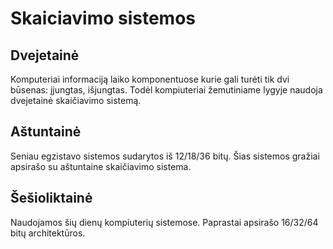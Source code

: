 # Skaiciavimo sistemos

## Dvejetainė
Komputeriai informaciją laiko komponentuose kurie gali turėti tik dvi būsenas: įjungtas, išjungtas. Todėl kompiuteriai žemutiniame lygyje naudoja dvejetainė skaičiavimo sistemą.

## Aštuntainė
Seniau egzistavo sistemos sudarytos iš 12/18/36 bitų. Šias sistemos gražiai apsirašo su aštuntaine skaičiavimo sistema.

## Šešioliktainė
Naudojamos šių dienų kompiuterių sistemose. Paprastai apsirašo 16/32/64 bitų architektūros.
